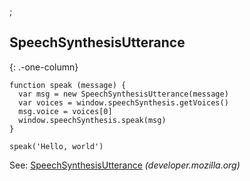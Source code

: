 ;

SpeechSynthesisUtterance
------------------------

{: .-one-column}

    function speak (message) {
      var msg = new SpeechSynthesisUtterance(message)
      var voices = window.speechSynthesis.getVoices()
      msg.voice = voices[0]
      window.speechSynthesis.speak(msg)
    }

    speak('Hello, world')

See: [SpeechSynthesisUtterance](https://developer.mozilla.org/en-US/docs/Web/API/SpeechSynthesisUtterance) *(developer.mozilla.org)*
